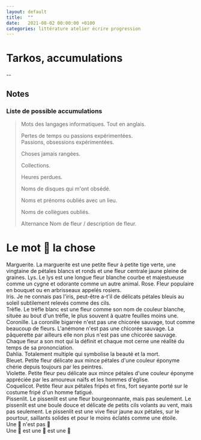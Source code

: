 ```yaml
---
layout: default
title:  ""
date:   2021-08-02 00:00:00 +0100
categories: littérature atelier écrire progression
---
```

# Tarkos, accumulations



--
## Notes

### Liste de possible accumulations  

> Mots des langages informatiques. Tout en anglais. 
> 
> Pertes de temps ou passions expérimentées.  
> Passions, obsessions expérimentées.  
> 
> Choses jamais rangées.
> 
> Collections.
> 
> Heures perdues.
> 
> Noms de disques qui m'ont obsédé.
> 
> Noms et prénoms oubliés avec un lieu.
> 
> Noms de collègues oubliés.
> 
> Alternance Nom de fleur / description de fleur.
 
# Le mot 🌹 la chose

Marguerite. La marguerite est une petite fleur à petite tige verte, une vingtaine de pétales blancs et ronds et une fleur centrale jaune pleine de graines. 
Lys. Le lys est une longue fleur blanche courbe et majestueuse comme un cygne et odorante comme un autre animal.
Rose. Fleur populaire en bouquet ou en arbrisseaux appelés rosiers.  
Iris. Je ne connais pas l'iris, peut-être a-t'il de délicats pétales bleuis au soleil subtilement relevés comme des cils.  
Trèfle. Le trèfle blanc est une fleur comme son nom de couleur blanche, située au bout d'un trèfle, le plus souvent à quatre feuilles moins une.  
Coronille. La coronille bigarrée n'est pas une chicorée sauvage, tout comme beaucoup de fleurs. L'anémone n'est pas une chicorée sauvage. La pâquerette par ailleurs elle non plus n'est pas une chicorée sauvage. Chaque fleur a son mot qui la définit et chaque mot  cerne une réalité du temps de sa prononciation.  
Dahlia. Totalement multiple qui symbolise la beauté et la mort.  
Bleuet. Petite fleur délicate aux mince pétales d'une couleur éponyme chérie depuis toujours par les peintres.  
Violette. Petite fleur peu délicate aux mince pétales d'une couleur éponyme appréciée par les amoureux naïfs et les hommes d'église.  
Coquelicot. Petite fleur aux pétales fripés et fins, fort seyante porté sur le costume fripé d'un homme fatigué.  
Pissenlit. Le pissenlit est une fleur bourgeonnante, mais pas seulement. Le pissenlit est une boule douce et délicate de petits cils volants au vent, mais pas seulement. Le pissenlit est une vive fleur jaune aux pétales, sur le pourtour, saillants solides et pour le moins éclatés comme une étoile.  
Une 🌹 n'est pas 🌷  
Une 🌼 est une 🌼 est une 🌼  

